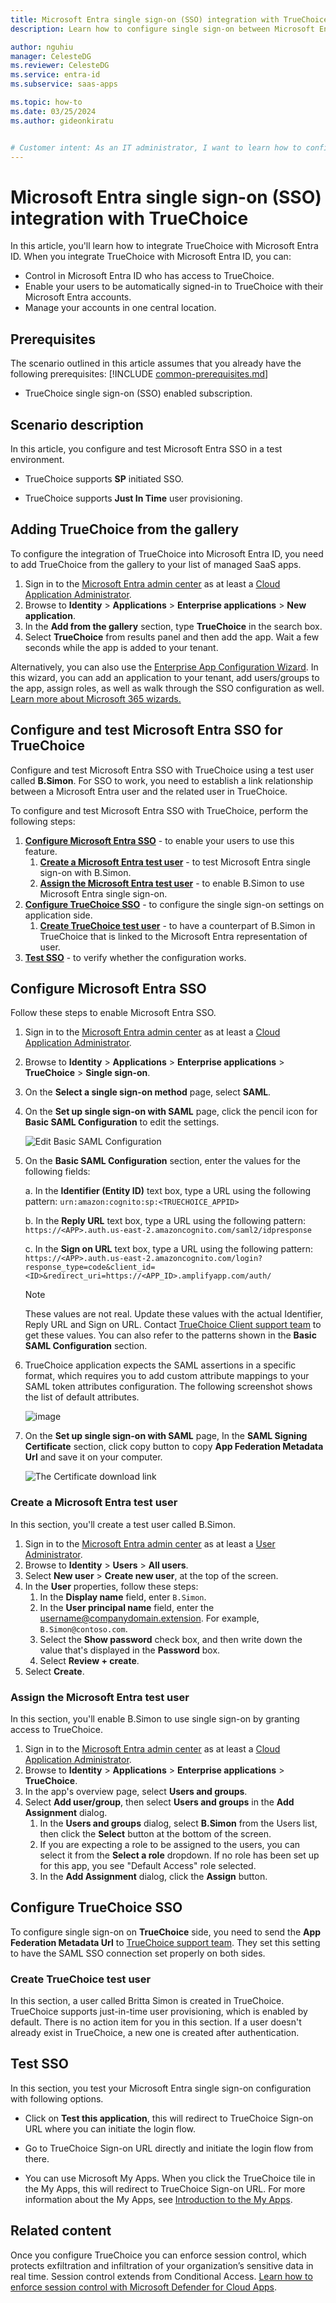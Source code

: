 ```yaml
---
title: Microsoft Entra single sign-on (SSO) integration with TrueChoice
description: Learn how to configure single sign-on between Microsoft Entra ID and TrueChoice.

author: nguhiu
manager: CelesteDG
ms.reviewer: CelesteDG
ms.service: entra-id
ms.subservice: saas-apps

ms.topic: how-to
ms.date: 03/25/2024
ms.author: gideonkiratu


# Customer intent: As an IT administrator, I want to learn how to configure single sign-on between Microsoft Entra ID and TrueChoice so that I can control who has access to TrueChoice, enable automatic sign-in with Microsoft Entra accounts, and manage my accounts in one central location.
---
```


# Microsoft Entra single sign-on (SSO) integration with TrueChoice

In this article,  you'll learn how to integrate TrueChoice with Microsoft Entra ID. When you integrate TrueChoice with Microsoft Entra ID, you can:

* Control in Microsoft Entra ID who has access to TrueChoice.
* Enable your users to be automatically signed-in to TrueChoice with their Microsoft Entra accounts.
* Manage your accounts in one central location.

## Prerequisites
The scenario outlined in this article assumes that you already have the following prerequisites:
[!INCLUDE [common-prerequisites.md](~/identity/saas-apps/includes/common-prerequisites.md)]
* TrueChoice single sign-on (SSO) enabled subscription.

## Scenario description

In this article,  you configure and test Microsoft Entra SSO in a test environment.

* TrueChoice supports **SP** initiated SSO.

* TrueChoice supports **Just In Time** user provisioning.

## Adding TrueChoice from the gallery

To configure the integration of TrueChoice into Microsoft Entra ID, you need to add TrueChoice from the gallery to your list of managed SaaS apps.

1. Sign in to the [Microsoft Entra admin center](https://entra.microsoft.com) as at least a [Cloud Application Administrator](~/identity/role-based-access-control/permissions-reference.md#cloud-application-administrator).
1. Browse to **Identity** > **Applications** > **Enterprise applications** > **New application**.
1. In the **Add from the gallery** section, type **TrueChoice** in the search box.
1. Select **TrueChoice** from results panel and then add the app. Wait a few seconds while the app is added to your tenant.

 Alternatively, you can also use the [Enterprise App Configuration Wizard](https://portal.office.com/AdminPortal/home?Q=Docs#/azureadappintegration). In this wizard, you can add an application to your tenant, add users/groups to the app, assign roles, as well as walk through the SSO configuration as well. [Learn more about Microsoft 365 wizards.](/microsoft-365/admin/misc/azure-ad-setup-guides)


<a name='configure-and-test-azure-ad-sso-for-truechoice'></a>

## Configure and test Microsoft Entra SSO for TrueChoice

Configure and test Microsoft Entra SSO with TrueChoice using a test user called **B.Simon**. For SSO to work, you need to establish a link relationship between a Microsoft Entra user and the related user in TrueChoice.

To configure and test Microsoft Entra SSO with TrueChoice, perform the following steps:

1. **[Configure Microsoft Entra SSO](#configure-azure-ad-sso)** - to enable your users to use this feature.
    1. **[Create a Microsoft Entra test user](#create-an-azure-ad-test-user)** - to test Microsoft Entra single sign-on with B.Simon.
    1. **[Assign the Microsoft Entra test user](#assign-the-azure-ad-test-user)** - to enable B.Simon to use Microsoft Entra single sign-on.
1. **[Configure TrueChoice SSO](#configure-truechoice-sso)** - to configure the single sign-on settings on application side.
    1. **[Create TrueChoice test user](#create-truechoice-test-user)** - to have a counterpart of B.Simon in TrueChoice that is linked to the Microsoft Entra representation of user.
1. **[Test SSO](#test-sso)** - to verify whether the configuration works.

<a name='configure-azure-ad-sso'></a>

## Configure Microsoft Entra SSO

Follow these steps to enable Microsoft Entra SSO.

1. Sign in to the [Microsoft Entra admin center](https://entra.microsoft.com) as at least a [Cloud Application Administrator](~/identity/role-based-access-control/permissions-reference.md#cloud-application-administrator).
1. Browse to **Identity** > **Applications** > **Enterprise applications** > **TrueChoice** > **Single sign-on**.
1. On the **Select a single sign-on method** page, select **SAML**.
1. On the **Set up single sign-on with SAML** page, click the pencil icon for **Basic SAML Configuration** to edit the settings.

   ![Edit Basic SAML Configuration](common/edit-urls.png)

1. On the **Basic SAML Configuration** section, enter the values for the following fields:


    a. In the **Identifier (Entity ID)** text box, type a URL using the following pattern:
    `urn:amazon:cognito:sp:<TRUECHOICE_APPID>`

    b. In the **Reply URL** text box, type a URL using the following pattern:
    `https://<APP>.auth.us-east-2.amazoncognito.com/saml2/idpresponse`

	c. In the **Sign on URL** text box, type a URL using the following pattern:
    `https://<APP>.auth.us-east-2.amazoncognito.com/login?response_type=code&client_id=<ID>&redirect_uri=https://<APP_ID>.amplifyapp.com/auth/`

	> [!NOTE]
	> These values are not real. Update these values with the actual Identifier, Reply URL and Sign on URL. Contact [TrueChoice Client support team](mailto:helpdesk@truechoice.io) to get these values. You can also refer to the patterns shown in the **Basic SAML Configuration** section.

1. TrueChoice application expects the SAML assertions in a specific format, which requires you to add custom attribute mappings to your SAML token attributes configuration. The following screenshot shows the list of default attributes.

	![image](./media/truechoice-tutorial/default-attributes.png)

1. On the **Set up single sign-on with SAML** page, In the **SAML Signing Certificate** section, click copy button to copy **App Federation Metadata Url** and save it on your computer.

	![The Certificate download link](common/copy-metadataurl.png)

<a name='create-an-azure-ad-test-user'></a>

### Create a Microsoft Entra test user

In this section, you'll create a test user called B.Simon.

1. Sign in to the [Microsoft Entra admin center](https://entra.microsoft.com) as at least a [User Administrator](~/identity/role-based-access-control/permissions-reference.md#user-administrator).
1. Browse to **Identity** > **Users** > **All users**.
1. Select **New user** > **Create new user**, at the top of the screen.
1. In the **User** properties, follow these steps:
   1. In the **Display name** field, enter `B.Simon`.  
   1. In the **User principal name** field, enter the username@companydomain.extension. For example, `B.Simon@contoso.com`.
   1. Select the **Show password** check box, and then write down the value that's displayed in the **Password** box.
   1. Select **Review + create**.
1. Select **Create**.

<a name='assign-the-azure-ad-test-user'></a>

### Assign the Microsoft Entra test user

In this section, you'll enable B.Simon to use single sign-on by granting access to TrueChoice.

1. Sign in to the [Microsoft Entra admin center](https://entra.microsoft.com) as at least a [Cloud Application Administrator](~/identity/role-based-access-control/permissions-reference.md#cloud-application-administrator).
1. Browse to **Identity** > **Applications** > **Enterprise applications** > **TrueChoice**.
1. In the app's overview page, select **Users and groups**.
1. Select **Add user/group**, then select **Users and groups** in the **Add Assignment** dialog.
   1. In the **Users and groups** dialog, select **B.Simon** from the Users list, then click the **Select** button at the bottom of the screen.
   1. If you are expecting a role to be assigned to the users, you can select it from the **Select a role** dropdown. If no role has been set up for this app, you see "Default Access" role selected.
   1. In the **Add Assignment** dialog, click the **Assign** button.

## Configure TrueChoice SSO

To configure single sign-on on **TrueChoice** side, you need to send the **App Federation Metadata Url** to [TrueChoice support team](mailto:helpdesk@truechoice.io). They set this setting to have the SAML SSO connection set properly on both sides.

### Create TrueChoice test user

In this section, a user called Britta Simon is created in TrueChoice. TrueChoice supports just-in-time user provisioning, which is enabled by default. There is no action item for you in this section. If a user doesn't already exist in TrueChoice, a new one is created after authentication.

## Test SSO 

In this section, you test your Microsoft Entra single sign-on configuration with following options. 

* Click on **Test this application**, this will redirect to TrueChoice Sign-on URL where you can initiate the login flow. 

* Go to TrueChoice Sign-on URL directly and initiate the login flow from there.

* You can use Microsoft My Apps. When you click the TrueChoice tile in the My Apps, this will redirect to TrueChoice Sign-on URL. For more information about the My Apps, see [Introduction to the My Apps](https://support.microsoft.com/account-billing/sign-in-and-start-apps-from-the-my-apps-portal-2f3b1bae-0e5a-4a86-a33e-876fbd2a4510).


## Related content

Once you configure TrueChoice you can enforce session control, which protects exfiltration and infiltration of your organization’s sensitive data in real time. Session control extends from Conditional Access. [Learn how to enforce session control with Microsoft Defender for Cloud Apps](/cloud-app-security/proxy-deployment-any-app).
